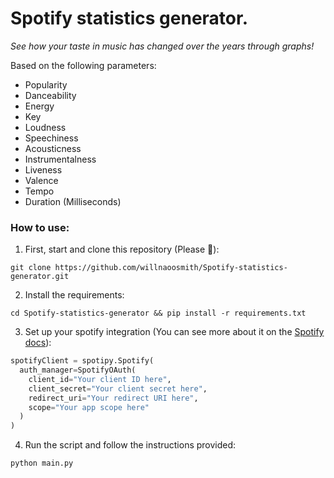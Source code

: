 # Spotify statistics generator.
_See how your taste in music has changed over the years through graphs!_

Based on the following parameters:
- Popularity
- Danceability
- Energy
- Key
- Loudness
- Speechiness
- Acousticness
- Instrumentalness
- Liveness
- Valence
- Tempo
- Duration (Milliseconds)

### How to use:

1) First, start and clone this repository (Please 🥹):

```
git clone https://github.com/willnaoosmith/Spotify-statistics-generator.git
```

2) Install the requirements:

```
cd Spotify-statistics-generator && pip install -r requirements.txt
```

3) Set up your spotify integration (You can see more about it on the [Spotify docs](https://developer.spotify.com/documentation/web-api)):

```python
spotifyClient = spotipy.Spotify(
  auth_manager=SpotifyOAuth(
    client_id="Your client ID here",
    client_secret="Your client secret here",
    redirect_uri="Your redirect URI here",
    scope="Your app scope here"
  )
)
```


4) Run the script and follow the instructions provided:

```
python main.py
```
